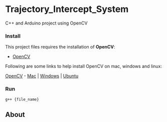 # Trajectory_Intercept_System
C++ and Arduino project using OpenCV


### Install

This project files requires the installation of **OpenCV**:

- [OpenCV](https://opencv.org/)

Following are some links to help install OpenCV on mac, windows and linux:


[OpenCV](https://github.com/opencv/opencv) - [Mac](https://www.learnopencv.com/install-opencv3-on-macos/) | [Windows](https://www.learnopencv.com/install-opencv3-on-windows/) | [Ubuntu](https://www.learnopencv.com/install-opencv3-on-ubuntu/)



### Run

```mingw
g++ {file_name}
```  

## About
